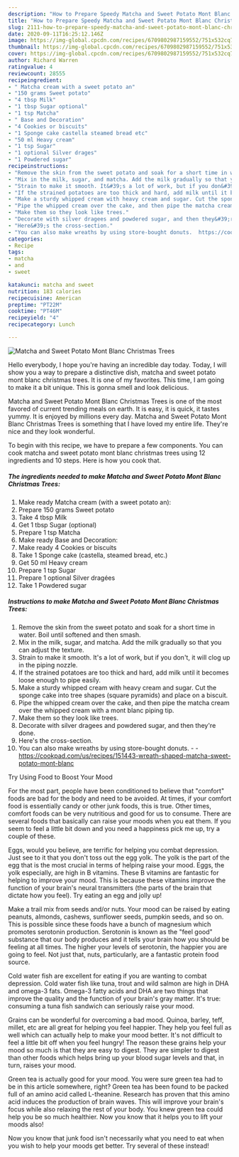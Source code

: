 ```yaml
---
description: "How to Prepare Speedy Matcha and Sweet Potato Mont Blanc Christmas Trees"
title: "How to Prepare Speedy Matcha and Sweet Potato Mont Blanc Christmas Trees"
slug: 2111-how-to-prepare-speedy-matcha-and-sweet-potato-mont-blanc-christmas-trees
date: 2020-09-11T16:25:12.146Z
image: https://img-global.cpcdn.com/recipes/6709802987159552/751x532cq70/matcha-and-sweet-potato-mont-blanc-christmas-trees-recipe-main-photo.jpg
thumbnail: https://img-global.cpcdn.com/recipes/6709802987159552/751x532cq70/matcha-and-sweet-potato-mont-blanc-christmas-trees-recipe-main-photo.jpg
cover: https://img-global.cpcdn.com/recipes/6709802987159552/751x532cq70/matcha-and-sweet-potato-mont-blanc-christmas-trees-recipe-main-photo.jpg
author: Richard Warren
ratingvalue: 4
reviewcount: 28555
recipeingredient:
- " Matcha cream with a sweet potato an"
- "150 grams Sweet potato"
- "4 tbsp Milk"
- "1 tbsp Sugar optional"
- "1 tsp Matcha"
- " Base and Decoration"
- "4 Cookies or biscuits"
- "1 Sponge cake castella steamed bread etc"
- "50 ml Heavy cream"
- "1 tsp Sugar"
- "1 optional Silver drages"
- "1 Powdered sugar"
recipeinstructions:
- "Remove the skin from the sweet potato and soak for a short time in water. Boil until softened and then smash."
- "Mix in the milk, sugar, and matcha. Add the milk gradually so that you can adjust the texture."
- "Strain to make it smooth. It&#39;s a lot of work, but if you don&#39;t, it will clog up in the piping nozzle."
- "If the strained potatoes are too thick and hard, add milk until it becomes loose enough to pipe easily."
- "Make a sturdy whipped cream with heavy cream and sugar. Cut the sponge cake into tree shapes (square pyramids) and place on a biscuit."
- "Pipe the whipped cream over the cake, and then pipe the matcha cream over the whipped cream with a mont blanc piping tip."
- "Make them so they look like trees."
- "Decorate with silver dragees and powdered sugar, and then they&#39;re done."
- "Here&#39;s the cross-section."
- "You can also make wreaths by using store-bought donuts.  https://cookpad.com/us/recipes/151443-wreath-shaped-matcha-sweet-potato-mont-blanc"
categories:
- Recipe
tags:
- matcha
- and
- sweet

katakunci: matcha and sweet 
nutrition: 183 calories
recipecuisine: American
preptime: "PT22M"
cooktime: "PT46M"
recipeyield: "4"
recipecategory: Lunch

---
```



![Matcha and Sweet Potato Mont Blanc Christmas Trees](https://img-global.cpcdn.com/recipes/6709802987159552/751x532cq70/matcha-and-sweet-potato-mont-blanc-christmas-trees-recipe-main-photo.jpg)

Hello everybody, I hope you're having an incredible day today. Today, I will show you a way to prepare a distinctive dish, matcha and sweet potato mont blanc christmas trees. It is one of my favorites. This time, I am going to make it a bit unique. This is gonna smell and look delicious.



Matcha and Sweet Potato Mont Blanc Christmas Trees is one of the most favored of current trending meals on earth. It is easy, it is quick, it tastes yummy. It is enjoyed by millions every day. Matcha and Sweet Potato Mont Blanc Christmas Trees is something that I have loved my entire life. They're nice and they look wonderful.


To begin with this recipe, we have to prepare a few components. You can cook matcha and sweet potato mont blanc christmas trees using 12 ingredients and 10 steps. Here is how you cook that.

<!--inarticleads1-->

##### The ingredients needed to make Matcha and Sweet Potato Mont Blanc Christmas Trees:

1. Make ready  Matcha cream (with a sweet potato an):
1. Prepare 150 grams Sweet potato
1. Take 4 tbsp Milk
1. Get 1 tbsp Sugar (optional)
1. Prepare 1 tsp Matcha
1. Make ready  Base and Decoration:
1. Make ready 4 Cookies or biscuits
1. Take 1 Sponge cake (castella, steamed bread, etc.)
1. Get 50 ml Heavy cream
1. Prepare 1 tsp Sugar
1. Prepare 1 optional Silver dragées
1. Take 1 Powdered sugar




<!--inarticleads2-->

##### Instructions to make Matcha and Sweet Potato Mont Blanc Christmas Trees:

1. Remove the skin from the sweet potato and soak for a short time in water. Boil until softened and then smash.
1. Mix in the milk, sugar, and matcha. Add the milk gradually so that you can adjust the texture.
1. Strain to make it smooth. It&#39;s a lot of work, but if you don&#39;t, it will clog up in the piping nozzle.
1. If the strained potatoes are too thick and hard, add milk until it becomes loose enough to pipe easily.
1. Make a sturdy whipped cream with heavy cream and sugar. Cut the sponge cake into tree shapes (square pyramids) and place on a biscuit.
1. Pipe the whipped cream over the cake, and then pipe the matcha cream over the whipped cream with a mont blanc piping tip.
1. Make them so they look like trees.
1. Decorate with silver dragees and powdered sugar, and then they&#39;re done.
1. Here&#39;s the cross-section.
1. You can also make wreaths by using store-bought donuts. -  - https://cookpad.com/us/recipes/151443-wreath-shaped-matcha-sweet-potato-mont-blanc




Try Using Food to Boost Your Mood


For the most part, people have been conditioned to believe that "comfort" foods are bad for the body and need to be avoided. At times, if your comfort food is essentially candy or other junk foods, this is true. Other times, comfort foods can be very nutritious and good for us to consume. There are several foods that basically can raise your moods when you eat them. If you seem to feel a little bit down and you need a happiness pick me up, try a couple of these.

Eggs, would you believe, are terrific for helping you combat depression. Just see to it that you don't toss out the egg yolk. The yolk is the part of the egg that is the most crucial in terms of helping raise your mood. Eggs, the yolk especially, are high in B vitamins. These B vitamins are fantastic for helping to improve your mood. This is because these vitamins improve the function of your brain's neural transmitters (the parts of the brain that dictate how you feel). Try eating an egg and jolly up!

Make a trail mix from seeds and/or nuts. Your mood can be raised by eating peanuts, almonds, cashews, sunflower seeds, pumpkin seeds, and so on. This is possible since these foods have a bunch of magnesium which promotes serotonin production. Serotonin is known as the "feel good" substance that our body produces and it tells your brain how you should be feeling at all times. The higher your levels of serotonin, the happier you are going to feel. Not just that, nuts, particularly, are a fantastic protein food source.

Cold water fish are excellent for eating if you are wanting to combat depression. Cold water fish like tuna, trout and wild salmon are high in DHA and omega-3 fats. Omega-3 fatty acids and DHA are two things that improve the quality and the function of your brain's gray matter. It's true: consuming a tuna fish sandwich can seriously raise your mood. 

Grains can be wonderful for overcoming a bad mood. Quinoa, barley, teff, millet, etc are all great for helping you feel happier. They help you feel full as well which can actually help to make your mood better. It's not difficult to feel a little bit off when you feel hungry! The reason these grains help your mood so much is that they are easy to digest. They are simpler to digest than other foods which helps bring up your blood sugar levels and that, in turn, raises your mood.

Green tea is actually good for your mood. You were sure green tea had to be in this article somewhere, right? Green tea has been found to be packed full of an amino acid called L-theanine. Research has proven that this amino acid induces the production of brain waves. This will improve your brain's focus while also relaxing the rest of your body. You knew green tea could help you be so much healthier. Now you know that it helps you to lift your moods also!

Now you know that junk food isn't necessarily what you need to eat when you wish to help your moods get better. Try several of these instead!

